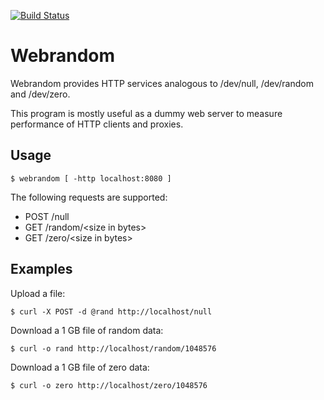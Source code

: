 [![Build Status](https://drone.io/github.com/0intro/webrandom/status.png)](https://drone.io/github.com/0intro/webrandom/latest)

Webrandom
=========

Webrandom provides HTTP services analogous to /dev/null, /dev/random and /dev/zero.

This program is mostly useful as a dummy web server to measure performance of HTTP clients and proxies.

Usage
-----

```
$ webrandom [ -http localhost:8080 ]
```

The following requests are supported:

* POST /null
* GET /random/\<size in bytes>
* GET /zero/\<size in bytes>

Examples
--------

Upload a file:

```
$ curl -X POST -d @rand http://localhost/null
```

Download a 1 GB file of random data:

```
$ curl -o rand http://localhost/random/1048576
```

Download a 1 GB file of zero data:

```
$ curl -o zero http://localhost/zero/1048576
```
